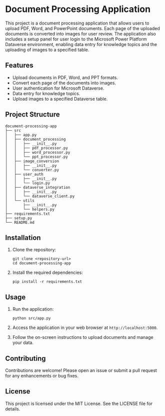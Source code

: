 # Document Processing Application

This project is a document processing application that allows users to upload PDF, Word, and PowerPoint documents. Each page of the uploaded documents is converted into images for user review. The application also includes a setup panel for user login to the Microsoft Power Platform Dataverse environment, enabling data entry for knowledge topics and the uploading of images to a specified table.

## Features

- Upload documents in PDF, Word, and PPT formats.
- Convert each page of the documents into images.
- User authentication for Microsoft Dataverse.
- Data entry for knowledge topics.
- Upload images to a specified Dataverse table.

## Project Structure

```
document-processing-app
├── src
│   ├── app.py
│   ├── document_processing
│   │   ├── __init__.py
│   │   ├── pdf_processor.py
│   │   ├── word_processor.py
│   │   └── ppt_processor.py
│   ├── image_conversion
│   │   ├── __init__.py
│   │   └── converter.py
│   ├── user_auth
│   │   ├── __init__.py
│   │   └── login.py
│   ├── dataverse_integration
│   │   ├── __init__.py
│   │   └── dataverse_client.py
│   └── utils
│       ├── __init__.py
│       └── helpers.py
├── requirements.txt
├── setup.py
└── README.md
```

## Installation

1. Clone the repository:
   ```
   git clone <repository-url>
   cd document-processing-app
   ```

2. Install the required dependencies:
   ```
   pip install -r requirements.txt
   ```

## Usage

1. Run the application:
   ```
   python src/app.py
   ```

2. Access the application in your web browser at `http://localhost:5000`.

3. Follow the on-screen instructions to upload documents and manage your data.

## Contributing

Contributions are welcome! Please open an issue or submit a pull request for any enhancements or bug fixes.

## License

This project is licensed under the MIT License. See the LICENSE file for details.